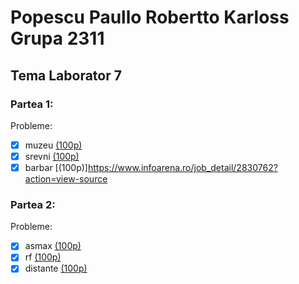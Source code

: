 # Popescu Paullo Robertto Karloss Grupa 2311

## Tema Laborator 7

### Partea 1:
Probleme:
- [x] muzeu [(100p)](https://www.infoarena.ro/job_detail/2824355?action=view-source)
- [x] srevni [(100p)](https://www.infoarena.ro/job_detail/2824712?action=view-source)
- [x] barbar [(100p)]https://www.infoarena.ro/job_detail/2830762?action=view-source

### Partea 2:
Probleme:
- [x] asmax [(100p)](https://www.infoarena.ro/job_detail/2830889?action=view-source)
- [x] rf [(100p)](https://www.infoarena.ro/job_detail/2830720?action=view-source)
- [x] distante [(100p)](https://www.infoarena.ro/job_detail/2830907?action=view-source)